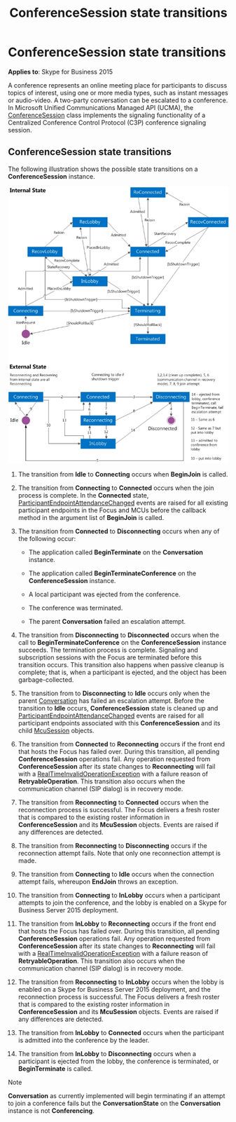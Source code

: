 ﻿---
title: ConferenceSession state transitions
TOCTitle: ConferenceSession state transitions
ms:assetid: 3b9b7ac4-5876-4381-aaee-42f32d3db265
ms:mtpsurl: https://msdn.microsoft.com/en-us/library/Dn466014(v=office.16)
ms:contentKeyID: 65239938
ms.date: 07/27/2015
mtps_version: v=office.16
---

# ConferenceSession state transitions


**Applies to**: Skype for Business 2015

A conference represents an online meeting place for participants to discuss topics of interest, using one or more media types, such as instant messages or audio-video. A two-party conversation can be escalated to a conference. In Microsoft Unified Communications Managed API (UCMA), the [ConferenceSession](https://msdn.microsoft.com/en-us/library/hh349315\(v=office.16\)) class implements the signaling functionality of a Centralized Conference Control Protocol (C3P) conference signaling session.

## ConferenceSession state transitions

The following illustration shows the possible state transitions on a **ConferenceSession** instance.

![State transitions on a ConferenceSession instance](images/Dn466014.StateMach_ConfSession(Office.16).jpg "State transitions on a ConferenceSession instance")

1.  The transition from **Idle** to **Connecting** occurs when **BeginJoin** is called.

2.  The transition from **Connecting** to **Connected** occurs when the join process is complete. In the **Connected** state, [ParticipantEndpointAttendanceChanged](https://msdn.microsoft.com/en-us/library/hh383640\(v=office.16\)) events are raised for all existing participant endpoints in the Focus and MCUs before the callback method in the argument list of **BeginJoin** is called.

3.  The transition from **Connected** to **Disconnecting** occurs when any of the following occur:
    
      - The application called **BeginTerminate** on the **Conversation** instance.
    
      - The application called **BeginTerminateConference** on the **ConferenceSession** instance.
    
      - A local participant was ejected from the conference.
    
      - The conference was terminated.
    
      - The parent **Conversation** failed an escalation attempt.

4.  The transition from **Disconnecting** to **Disconnected** occurs when the call to **BeginTerminateConference** on the **ConferenceSession** instance succeeds. The termination process is complete. Signaling and subscription sessions with the Focus are terminated before this transition occurs. This transition also happens when passive cleanup is complete; that is, when a participant is ejected, and the object has been garbage-collected.

5.  The transition from to **Disconnecting** to **Idle** occurs only when the parent [Conversation](https://msdn.microsoft.com/en-us/library/hh349224\(v=office.16\)) has failed an escalation attempt. Before the transition to **Idle** occurs, **ConferenceSession** state is cleaned up and [ParticipantEndpointAttendanceChanged](https://msdn.microsoft.com/en-us/library/hh383640\(v=office.16\)) events are raised for all participant endpoints associated with this **ConferenceSession** and its child [McuSession](https://msdn.microsoft.com/en-us/library/hh384975\(v=office.16\)) objects.

6.  The transition from **Connected** to **Reconnecting** occurs if the front end that hosts the Focus has failed over. During this transition, all pending **ConferenceSession** operations fail. Any operation requested from **ConferenceSession** after its state changes to **Reconnecting** will fail with a [RealTimeInvalidOperationException](https://msdn.microsoft.com/en-us/library/hh349003\(v=office.16\)) with a failure reason of **RetryableOperation**. This transition also occurs when the communication channel (SIP dialog) is in recovery mode.

7.  The transition from **Reconnecting** to **Connected** occurs when the reconnection process is successful. The Focus delivers a fresh roster that is compared to the existing roster information in **ConferenceSession** and its **McuSession** objects. Events are raised if any differences are detected.

8.  The transition from **Reconnecting** to **Disconnecting** occurs if the reconnection attempt fails. Note that only one reconnection attempt is made.

9.  The transition from **Connecting** to **Idle** occurs when the connection attempt fails, whereupon **EndJoin** throws an exception.

10. The transition from **Connecting** to **InLobby** occurs when a participant attempts to join the conference, and the lobby is enabled on a Skype for Business Server 2015 deployment.

11. The transition from **InLobby** to **Reconnecting** occurs if the front end that hosts the Focus has failed over. During this transition, all pending **ConferenceSession** operations fail. Any operation requested from **ConferenceSession** after its state changes to **Reconnecting** will fail with a [RealTimeInvalidOperationException](https://msdn.microsoft.com/en-us/library/hh349003\(v=office.16\)) with a failure reason of **RetryableOperation**. This transition also occurs when the communication channel (SIP dialog) is in recovery mode.

12. The transition from **Reconnecting** to **InLobby** occurs when the lobby is enabled on a Skype for Business Server 2015 deployment, and the reconnection process is successful. The Focus delivers a fresh roster that is compared to the existing roster information in **ConferenceSession** and its **McuSession** objects. Events are raised if any differences are detected.

13. The transition from **InLobby** to **Connected** occurs when the participant is admitted into the conference by the leader.

14. The transition from **InLobby** to **Disconnecting** occurs when a participant is ejected from the lobby, the conference is terminated, or **BeginTerminate** is called.


> [!NOTE]
> **Conversation** as currently implemented will begin terminating if an attempt to join a conference fails but the **ConversationState** on the **Conversation** instance is not **Conferencing**.



